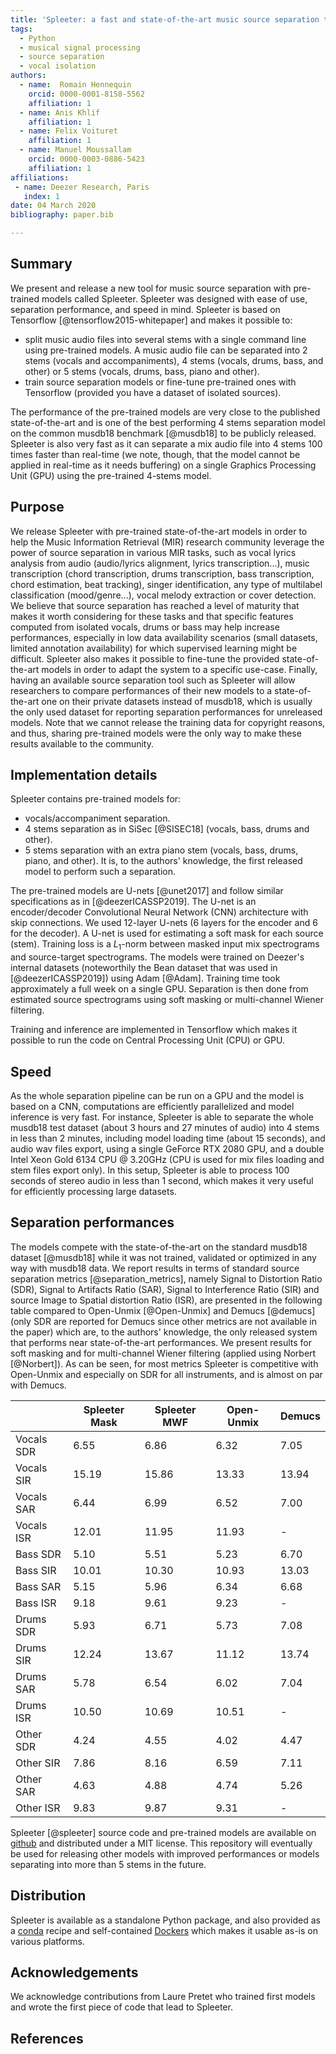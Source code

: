 ```yaml
---
title: 'Spleeter: a fast and state-of-the-art music source separation tool with pre-trained models'
tags:
  - Python
  - musical signal processing
  - source separation
  - vocal isolation
authors:
  - name:  Romain Hennequin
    orcid: 0000-0001-8158-5562
    affiliation: 1
  - name: Anis Khlif
    affiliation: 1
  - name: Felix Voituret
    affiliation: 1
  - name: Manuel Moussallam
    orcid: 0000-0003-0886-5423
    affiliation: 1
affiliations:
 - name: Deezer Research, Paris
   index: 1
date: 04 March 2020
bibliography: paper.bib

---
```


## Summary

We present and release a new tool for music source separation with pre-trained models called Spleeter. Spleeter was designed with ease of use, separation performance, and speed in mind. Spleeter is based on Tensorflow [@tensorflow2015-whitepaper] and makes it possible to:

- split music audio files into several stems with a single command line using pre-trained models. A music audio file can be separated into $2$ stems (vocals and accompaniments), $4$ stems (vocals, drums, bass, and other) or $5$ stems (vocals, drums, bass, piano and other).
- train source separation models or fine-tune pre-trained ones with Tensorflow (provided you have a dataset of isolated sources).

The performance of the pre-trained models are very close to the published state-of-the-art and is one of the best performing $4$ stems separation model on the common musdb18 benchmark [@musdb18] to be publicly released. Spleeter is also very fast as it can separate a mix audio file into $4$ stems $100$ times faster than real-time (we note, though, that the model cannot be applied in real-time as it needs buffering) on a single Graphics Processing Unit (GPU) using the pre-trained $4$-stems model.

## Purpose

We release Spleeter with pre-trained state-of-the-art models in order to help the Music Information Retrieval (MIR) research community leverage the power of source separation in various MIR tasks, such as vocal lyrics analysis from audio (audio/lyrics alignment, lyrics transcription...), music transcription (chord transcription, drums transcription, bass transcription, chord estimation, beat tracking), singer identification, any type of multilabel classification (mood/genre...), vocal melody extraction or cover detection.
We believe that source separation has reached a level of maturity that makes it worth considering for these tasks and that specific features computed from isolated vocals, drums or bass may help increase performances, especially in low data availability scenarios (small datasets, limited annotation availability) for which supervised learning might be difficult.
Spleeter also makes it possible to fine-tune the provided state-of-the-art models in order to adapt the system to a specific use-case.
Finally, having an available source separation tool such as Spleeter will allow researchers to compare performances of their new models to a state-of-the-art one on their private datasets instead of musdb18, which is usually the only used dataset for reporting separation performances for unreleased models.
Note that we cannot release the training data for copyright reasons, and thus, sharing pre-trained models were the only way to make these results available to the community.

## Implementation details

Spleeter contains pre-trained models for:

- vocals/accompaniment separation.
- $4$ stems separation as in SiSec [@SISEC18]  (vocals, bass, drums and other).
- $5$ stems separation with an extra piano stem (vocals, bass, drums, piano, and other). It is, to the authors' knowledge, the first released model to perform such a separation.

The pre-trained models are U-nets [@unet2017] and follow similar specifications as in [@deezerICASSP2019]. The U-net is an encoder/decoder Convolutional Neural Network (CNN) architecture with skip connections. We used $12$-layer U-nets ($6$ layers for the encoder and $6$ for the decoder). A U-net is used for estimating a soft mask for each source (stem). Training loss is a $L_1$-norm between masked input mix spectrograms and source-target spectrograms. The models were trained on Deezer's internal datasets (noteworthily the Bean dataset that was used in [@deezerICASSP2019]) using Adam [@Adam]. Training time took approximately a full week on a single GPU. Separation is then done from estimated source spectrograms using soft masking or multi-channel Wiener filtering.

Training and inference are implemented in Tensorflow which makes it possible to run the code on Central Processing Unit (CPU) or GPU.

## Speed

As the whole separation pipeline can be run on a GPU and the model is based on a CNN, computations are efficiently parallelized and model inference is very fast. For instance, Spleeter is able to separate the whole musdb18 test dataset (about $3$ hours and $27$ minutes of audio) into $4$ stems in less than $2$ minutes, including model loading time (about $15$ seconds), and audio wav files export, using a single GeForce RTX 2080 GPU, and a double Intel Xeon Gold 6134 CPU @ 3.20GHz (CPU is used for mix files loading and stem files export only). In this setup, Spleeter is able to process $100$ seconds of stereo audio in less than $1$ second, which makes it very useful for efficiently processing large datasets.

## Separation performances

The models compete with the state-of-the-art on the standard musdb18 dataset [@musdb18] while it was not trained, validated or optimized in any way with musdb18 data. We report results in terms of standard source separation metrics [@separation_metrics], namely Signal to Distortion Ratio (SDR), Signal to Artifacts Ratio (SAR), Signal to Interference Ratio (SIR) and source Image to Spatial distortion Ratio (ISR), are presented in the following table compared to Open-Unmix [@Open-Unmix] and Demucs [@demucs] (only SDR are reported for Demucs since other metrics are not available in the paper) which are, to the authors' knowledge, the only released system that performs near state-of-the-art performances.
We present results for soft masking and for multi-channel Wiener filtering (applied using Norbert [@Norbert]). As can be seen, for most metrics Spleeter is competitive with Open-Unmix and especially on SDR for all instruments, and is almost on par with Demucs.


|           |Spleeter Mask  |Spleeter MWF   |Open-Unmix |Demucs|
|-----------|---------------|---------------|-----------|------|
| Vocals SDR|6.55           |6.86           |6.32       |7.05  |
| Vocals SIR|15.19          |15.86          |13.33      |13.94 |
| Vocals SAR|6.44           |6.99           |6.52       |7.00  |
| Vocals ISR|12.01          |11.95          |11.93      |-     |
| Bass SDR  |5.10           |5.51           |5.23       |6.70  |
| Bass SIR  |10.01          |10.30          |10.93      |13.03 |
| Bass SAR  |5.15           |5.96           |6.34       |6.68  |
| Bass ISR  |9.18           |9.61           |9.23       |-     |
| Drums SDR |5.93           |6.71           |5.73       |7.08  |
| Drums SIR |12.24          |13.67          |11.12      |13.74 |
| Drums SAR |5.78           |6.54           |6.02       |7.04  |
| Drums ISR |10.50          |10.69          |10.51      |-     |
| Other SDR |4.24           |4.55           |4.02       |4.47  |
| Other SIR |7.86           |8.16           |6.59       |7.11  |
| Other SAR |4.63           |4.88           |4.74       |5.26  |
| Other ISR |9.83           |9.87           |9.31       |-     |

Spleeter [@spleeter] source code and pre-trained models are available on [github](https://www.github.com/deezer/spleeter) and distributed under a MIT license. This repository will eventually be used for releasing other models with improved performances or models separating into more than $5$ stems in the future.

## Distribution

Spleeter is available as a standalone Python package, and also provided as a [conda](https://github.com/conda-forge/spleeter-feedstock) recipe and self-contained [Dockers](https://hub.docker.com/r/researchdeezer/spleeter) which makes it usable as-is on various platforms.

## Acknowledgements

We acknowledge contributions from Laure Pretet who trained first models and wrote the first piece of code that lead to Spleeter.

## References
